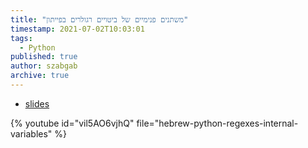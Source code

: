 ```yaml
---
title: "משתנים פנימיים של ביטויים רגולרים בפייתון"
timestamp: 2021-07-02T10:03:01
tags:
  - Python
published: true
author: szabgab
archive: true
---
```



* [slides](https://code-maven.com/slides/python-programming/internal-variables)

{% youtube id="vil5AO6vjhQ" file="hebrew-python-regexes-internal-variables" %}

